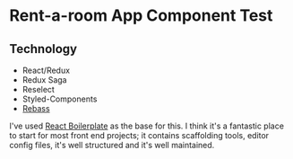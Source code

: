 # Rent-a-room App Component Test

## Technology
- React/Redux
- Redux Saga
- Reselect
- Styled-Components
- [Rebass](https://rebassjs.org/)

I've used [React Boilerplate](https://github.com/react-boilerplate/react-boilerplate/tree/master/docs) as the base for this. I think it's a fantastic place to start for most front end projects; it contains scaffolding tools, editor config files, it's well structured and it's well maintained.